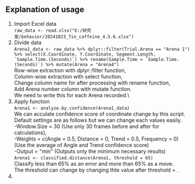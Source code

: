 ## Explanation of usage

1. Import Excel data\
   ``raw_data <- read.xlsx("E:/研究室/behavior/20241023_7in_caffeine_4.5.6.xlsx")``
2. Divide data\
   ``Arena1_data <- raw_data %>%
  dplyr::filter(Trial.Arena == "Arena 1") %>%
  select(X.Coordinate, Y.Coordinate, Segment.Length, `Sample.Time.(Seconds)`) %>%
  rename(Sample.Time = `Sample.Time.(Seconds)`) %>%
  mutate(Arena = "Arena4")``\
Row-wise extraction with dplyr::filter function,\
Column-wise extraction with select function,\
Change column name for after processing with rename function,\
Add Arena number column with mutate function.\
We need to write this for each Arena recorded.\ 
3. Apply function\
``Arena1 <- analyze.by.confidence(Arena1_data)``\
We can acculate confidence score of coordinate change by this script.\
Default settings are as follows but we can change each values easily.\
-Window.Size = 30 (Use only 30 frames before and after for calculations),\
-Weights = c(Angle = 0.5, Distance = 0, Trend = 0.5, Frequency = 0) (Use the average of Angle and Trend confidence score)\
-Output = "min" (Outputs only the minimum necessary results)\
``Arena1 <- classified.distance(Arena1, threshold = 65)``\
Classify less than 65% as an error and more than 65% as a move.\
The threshold can change by changing thte value after threshold = .
4. 
